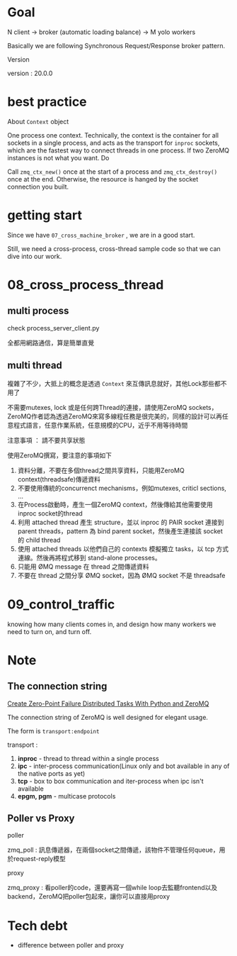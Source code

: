 # Goal

N client -> broker (automatic loading balance) -> M yolo workers

Basically we are following Synchronous Request/Response broker pattern.

Version

version : 20.0.0

# best practice

About `Context` object

One process one context. Technically, the context is the container for all sockets in a single process, and acts as the transport for `inproc` sockets, which are the fastest way to connect threads in one process. If two ZeroMQ instances is not what you want. Do

Call `zmq_ctx_new()` once at the start of a process and `zmq_ctx_destroy()` once at the end. Otherwise, the resource is hanged by the socket connection you built.

# getting start

Since we have `07_cross_machine_broker` , we are in a good start.

Still, we need a cross-process, cross-thread sample code so that we can dive into our work.

# 08_cross_process_thread

## multi process

check process_server_client.py

全都用網路通信，算是簡單直覺

## multi thread

複雜了不少，大抵上的概念是透過 `Context` 來互傳訊息就好，其他Lock那些都不用了

不需要mutexes, lock 或是任何跨Thread的連接，請使用ZeroMQ sockets，ZeroMQ作者認為透過ZeroMQ來寫多線程任務是很完美的，同樣的設計可以再任意程式語言，任意作業系統，任意規模的CPU，近乎不用等待時間

注意事項 ： 請不要共享狀態

使用ZeroMQ撰寫，要注意的事項如下

1. 資料分離，不要在多個thread之間共享資料，只能用ZeroMQ context(threadsafe)傳遞資料
2. 不要使用傳統的concurrenct mechanisms，例如mutexes, criticl sections, ...
3. 在Process啟動時，產生一個ZeroMQ context，然後傳給其他需要使用inproc socket的thread
4. 利用 attached thread 產生 structure，並以 inproc 的 PAIR socket 連接到 parent threads，pattern 為 bind parent socket，然後產生連接該 socket 的 child thread
5. 使用 attached threads 以他們自己的 contexts 模擬獨立 tasks，以 tcp 方式連線。然後再將程式移到 stand-alone processes。
6. 只能用 ØMQ message 在 thread 之間傳遞資料
7. 不要在 thread 之間分享 ØMQ socket，因為 ØMQ socket 不是 threadsafe

# 09_control_traffic

knowing how many clients comes in, and design how many workers we need to turn on, and turn off.

# Note

## The connection string

[Create Zero-Point Failure Distributed Tasks With Python and ZeroMQ](https://medium.com/better-programming/create-zero-point-failure-distributed-tasks-with-python-and-zeromq-e2a20941d85b)

The connection string of ZeroMQ is well designed for elegant usage.

The form is `transport:endpoint`

transport : 

1. **inproc** - thread to thread within a single process
2. **ipc** - inter-process communication(Linux only and bot available in any of the native ports as yet)
3. **tcp** - box to box communication and iter-process when ipc isn't available
4. **epgm, pgm** - multicase protocols

## Poller vs Proxy

poller 

zmq_poll : 訊息傳遞器，在兩個socket之間傳遞，該物件不管理任何queue，用於request-reply模型

proxy 

zmq_proxy : 看poller的code，還要再寫一個while loop去監聽frontend以及backend，ZeroMQ把poller包起來，讓你可以直接用proxy

# Tech debt

* difference between poller and proxy
